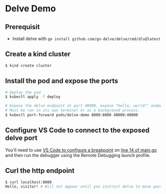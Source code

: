 # Delve Demo

## Prerequisit

- Install delve with `go install github.com/go-delve/delve/cmd/dlv@latest`

## Create a kind cluster

```bash
$ kind create cluster
```

## Install the pod and expose the ports
```bash
# Deploy the pod
$ kubectl apply -f deploy

# Expose the delve endpoint at port 40000, expose "hello, world!" endpoint at port 8000.
# Must be ran in its own terminal or as a background process.
$ kubectl port-forward pods/delve-demo 8000:8000 40000:40000
```

## Configure VS Code to connect to the exposed delve port

You'll need to use [VS Code to configure a breakpoint](https://code.visualstudio.com/Docs/editor/debugging) on [line 14 of main.go](https://github.com/awgreene/delve-remote-debugging-demo/blob/673188ba3c8f06cb740856a229d833b311752777/main.go#L14) and then run the debugger using the Remote Debugging launch profile.

## Curl the http endpoint

```bash
$ curl localhost:8000
Hello, visitor! # Will not appear until you instruct delve to move past the breakpoint via vs code
```